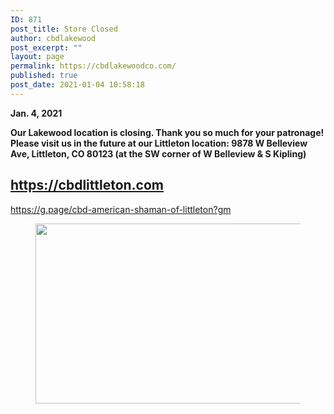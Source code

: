 ```yaml
---
ID: 871
post_title: Store Closed
author: cbdlakewood
post_excerpt: ""
layout: page
permalink: https://cbdlakewoodco.com/
published: true
post_date: 2021-01-04 10:58:18
---
```

<!-- wp:paragraph -->
<p><strong>Jan. 4, 2021</strong></p>
<!-- /wp:paragraph -->

<!-- wp:paragraph -->
<p><strong>Our Lakewood location is closing. Thank you so much for your patronage! Please visit us in the future at our Littleton location: 9878 W Belleview Ave, Littleton, CO 80123 (at the SW corner of W Belleview &amp; S Kipling)</strong></p>
<!-- /wp:paragraph -->

<!-- wp:heading -->
<h2><a href="https://cbdlittleton.com "><strong>https://cbdlittleton.com </strong></a></h2>
<!-- /wp:heading -->

<!-- wp:paragraph -->
<p><a href="https://g.page/cbd-american-shaman-of-littleton?gm">https://g.page/cbd-american-shaman-of-littleton?gm</a></p>
<!-- /wp:paragraph -->

<!-- wp:image {"id":868,"width":512,"height":288,"sizeSlug":"large"} -->
<figure class="wp-block-image size-large is-resized"><img src="https://cbdlakewoodco.com/wp-content/uploads/2021/01/storeclosed-1024x576.jpg" alt="" class="wp-image-868" width="512" height="288"/></figure>
<!-- /wp:image -->